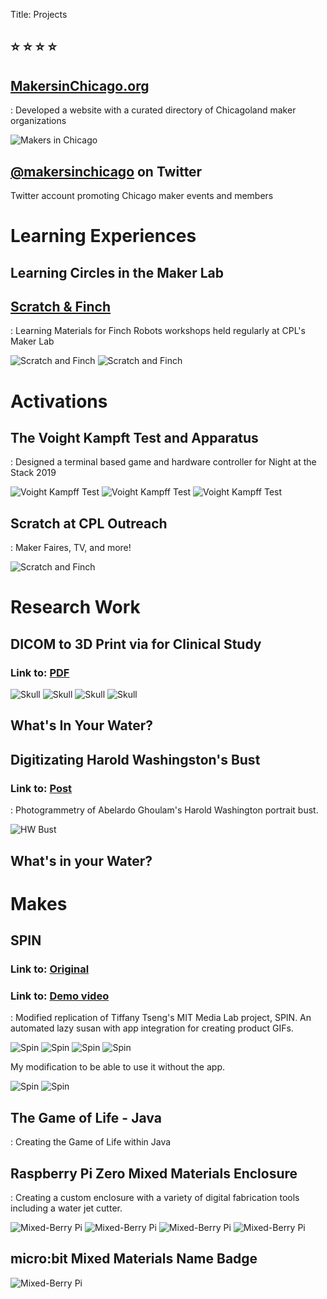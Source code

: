 Title: Projects

## ⭐ ⭐ ⭐ ⭐


## [MakersinChicago.org](http://makersinchicago.org)  
: Developed a website with a curated directory of Chicagoland maker organizations

![Makers in Chicago](/images/star.svg)

## [@makersinchicago](https://twitter.com/makersinchicago) on Twitter
Twitter account promoting Chicago maker events and members

# Learning Experiences

## Learning Circles in the Maker Lab

## [Scratch & Finch](https://drive.google.com/drive/folders/0B8QHDZo-SrgETkpTMXdfX1E4Yjg)  
: Learning Materials for Finch Robots workshops held regularly at CPL's Maker Lab 

![Scratch and Finch](/images/finch/sf1.png)
![Scratch and Finch](/images/finch/sf2.jpg)

# Activations

## The Voight Kampft Test and Apparatus
: Designed a terminal based game and hardware controller for Night at the Stack 2019

![Voight Kampff Test](/images/nats/vkt1.jpg)
![Voight Kampff Test](/images/nats/vkt2.jpg)
![Voight Kampff Test](/images/nats/vkt3.jpg)

## Scratch at CPL Outreach
: Maker Faires, TV, and more!

![Scratch and Finch](/images/finch/sf3.jpg)

# Research Work

## DICOM to 3D Print via for Clinical Study

### Link to: [PDF](/images/files/Craniofacial-Surgery.pdf)

![Skull](/images/skull/skull1.jpg)
![Skull](/images/skull/skull2.jpg)
![Skull](/images/skull/skull3.jpg)
![Skull](/images/skull/skull4.jpg)

## What's In Your Water?



## Digitizating Harold Washingston's Bust

### Link to: [Post](https://www.chipublib.org/news/diy-mayor-harold-washington-bust/)

: Photogrammetry of Abelardo Ghoulam's Harold Washington portrait bust.  

![HW Bust](/images/projects/hwb.jpg)

## What's in your Water?

# Makes

## SPIN
### Link to: [Original](http://spin.media.mit.edu/)
### Link to: [Demo video](https://www.youtube.com/watch?v=LSsDg8IHOO4)

: Modified replication of Tiffany Tseng's MIT Media Lab project, SPIN. An automated lazy susan with app integration for creating product GIFs.  

![Spin](/images/spin/spin1.jpg)
![Spin](/images/spin/spin2.jpg)
![Spin](/images/spin/spin3.jpg)
![Spin](/images/spin/spin4.jpg)

My modification to be able to use it without the app.

![Spin](/images/spin/spin5.jpg)
![Spin](/images/spin/spin6.jpg)

## The Game of Life - Java  
: Creating the Game of Life within Java  

## Raspberry Pi Zero Mixed Materials Enclosure
: Creating a custom enclosure with a variety of digital fabrication tools including a water jet cutter.

![Mixed-Berry Pi](/images/picam/raspberrypizerocam.png)
![Mixed-Berry Pi](/images/picam/plasticcam.jpg)
![Mixed-Berry Pi](/images/picam/picam3.jpg)
![Mixed-Berry Pi](/images/picam/waterjet.jpg)




## micro:bit Mixed Materials Name Badge

![Mixed-Berry Pi](/images/microbit/microbitjorge.jpg)
